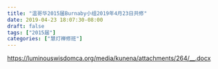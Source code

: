 ```yaml
---
title: "温哥华2015届Burnaby小组2019年4月23日共修"
date: 2019-04-23 18:07:30-08:00
draft: false
tags: ["2015届"]
categories: ["慧灯禅修班"]
---
```

https://luminouswisdomca.org/media/kunena/attachments/264/__.docx
